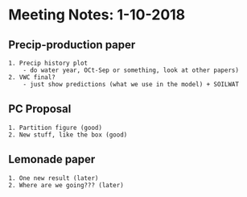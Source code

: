 # Meeting Notes: 1-10-2018

##	Precip-production paper
	1. Precip history plot
		- do water year, OCt-Sep or something, look at other papers)
	2. VWC final?
		- just show predictions (what we use in the model) + SOILWAT

##	PC Proposal
	1. Partition figure (good)
	2. New stuff, like the box (good)

##	Lemonade paper
	1. One new result (later)
	2. Where are we going??? (later)